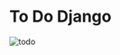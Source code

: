 # To Do Django
![todo](https://user-images.githubusercontent.com/85934122/159225592-6f9965fb-03ae-4e7d-ae81-cf69d6c5af75.PNG)
